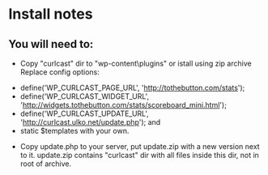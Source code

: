 # Install notes
## You will need to:
- Copy "curlcast" dir to "wp-content\plugins\" or istall using zip archive
Replace config options:
* define('WP_CURLCAST_PAGE_URL', 'http://tothebutton.com/stats');
* define('WP_CURLCAST_WIDGET_URL', 'http://widgets.tothebutton.com/stats/scoreboard_mini.html');
* define('WP_CURLCAST_UPDATE_URL', 'http://curlcast.ulko.net/update.php'); 
and
* static $templates
with your own.

- Copy update.php to your server, put update.zip with a new version next to it. 
update.zip contains "curlcast" dir with all files inside this dir, not in root of archive.